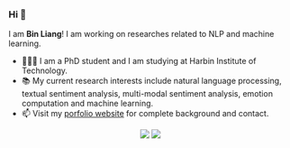 ### Hi 👋

I am **Bin Liang**! I am working on researches related to NLP and machine learning.
- 👨🏼‍🎓 I am a PhD student and I am studying at Harbin Institute of Technology.
- 📚️ My current research interests include natural language processing, textual sentiment analysis, multi-modal sentiment analysis, emotion computation and machine learning.
- 📫 Visit my [porfolio website](https://BinLiang-NLP.github.io/) for complete background and contact.

<p align = "center">
  <img src = "https://github-readme-stats.vercel.app/api?username=BinLiang-NLP&show_icons=true&theme=radical&line_height=33">
  <img src = "https://github-readme-stats.vercel.app/api/top-langs/?username=BinLiang-NLP&hide_langs_below=.25&theme=radical">
</p>
